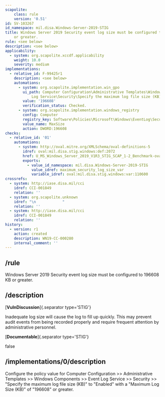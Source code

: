 ```yaml
---
scapolite:
    class: rule
    version: '0.51'
id: SV-103267
id_namespace: mil.disa.Windows-Server-2019-STIG
title: Windows Server 2019 Security event log size must be configured to 196608 KB
    or greater.
rule: <see below>
description: <see below>
applicability:
  - system: org.scapolite.xccdf.applicability
    weight: 10.0
    severity: medium
implementations:
  - relative_id: F-99425r1
    description: <see below>
    automations:
      - system: org.scapolite.implementation.win_gpo
        ui_path: Computer Configuration\Administrative Templates\Windows Components\Event
            Log Service\Security\Specify the maximum log file size (KB)
        value: '196608'
        verification_status: Checked.
      - system: org.scapolite.implementation.windows_registry
        config: Computer
        registry_key: Software\Policies\Microsoft\Windows\EventLog\Security
        value_name: MaxSize
        action: DWORD:196608
checks:
  - relative_id: '01'
    automations:
      - system: http://oval.mitre.org/XMLSchema/oval-definitions-5
        idref: oval:mil.disa.stig.windows:def:2072
        href: U_MS_Windows_Server_2019_V1R3_STIG_SCAP_1-2_Benchmark-oval.xml
        exports:
          - value_id_namespace: mil.disa.Windows-Server-2019-STIG
            value_idref: maximum_security_log_size_var
            variable_idref: oval:mil.disa.stig.windows:var:110600
crossrefs:
  - system: http://iase.disa.mil/cci
    idref: CCI-001849
    relation: ''
  - system: org.scapolite.unknown
    idref: "\n            "
    relation: ''
  - system: http://iase.disa.mil/cci
    idref: CCI-001849
    relation: ''
history:
  - version: r1
    action: created
    description: WN19-CC-000280
    internal_comment: ''
---
```



## /rule

Windows Server 2019 Security event log size must be configured to 196608 KB or greater.

## /description

[**VulnDiscussion**]{.separator type='STIG'}

Inadequate log size will cause the log to fill up quickly. This may prevent audit events from being recorded properly and require frequent attention by administrative personnel.

[**Documentable**]{.separator type='STIG'}

false

## /implementations/0/description

Configure the policy value for Computer Configuration >> Administrative Templates >> Windows Components >> Event Log Service >> Security >> "Specify the maximum log file size (KB)" to "Enabled" with a "Maximum Log Size (KB)" of "196608" or greater.
